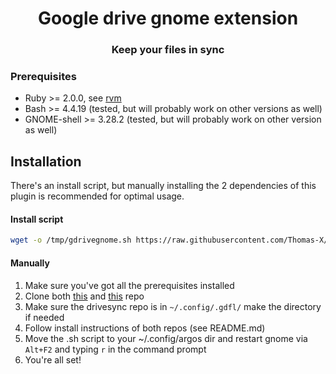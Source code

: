 <h1 align="center">Google drive gnome extension</h1>
<h3 align="center">Keep your files in sync</h3>

### Prerequisites
* Ruby >= 2.0.0, see [rvm](https://rvm.io/)
* Bash >= 4.4.19 (tested, but will probably work on other versions as well)
* GNOME-shell >= 3.28.2 (tested, but will probably work on other version as well)

## Installation
There's an install script, but manually installing the 2 dependencies of this plugin is recommended for optimal usage.

#### Install script
```bash
wget -o /tmp/gdrivegnome.sh https://raw.githubusercontent.com/Thomas-X/google-drive-gnome/master/top.50s+.sh && chmod +x /tmp/gdrivegnome.sh && ./tmp/gdrivegnome.sh 
```

#### Manually
1. Make sure you've got all the prerequisites installed
2. Clone both [this](https://github.com/Thomas-X/drivesync.git) and [this](https://github.com/Thomas-X/argos.git) repo
3. Make sure the drivesync repo is in `~/.config/.gdfl/` make the directory if needed
4. Follow install instructions of both repos (see README.md)
5. Move the .sh script to your ~/.config/argos dir and restart gnome via `Alt+F2` and typing `r` in the command prompt
6. You're all set!
